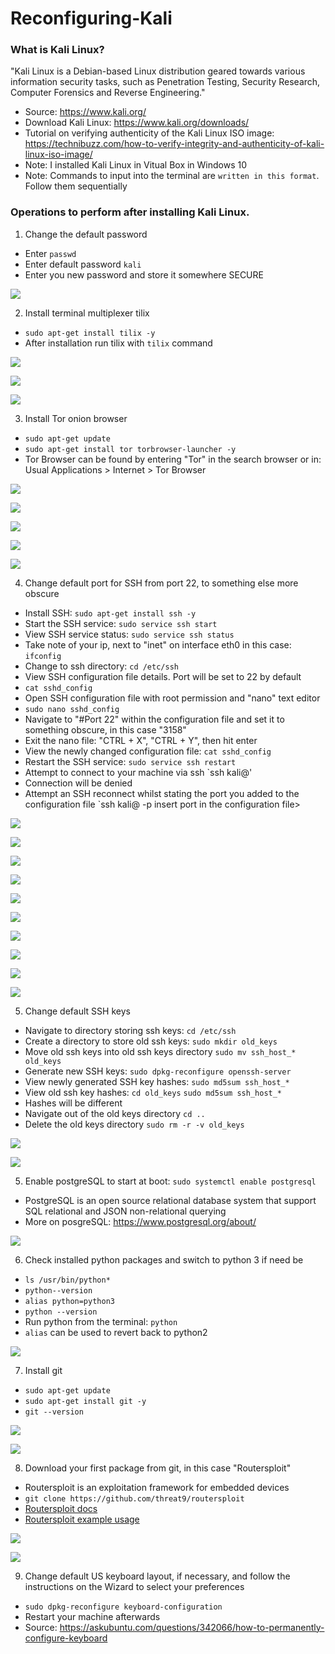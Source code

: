 # Reconfiguring-Kali

### What is Kali Linux?

"Kali Linux is a Debian-based Linux distribution geared towards various information security tasks, such as Penetration Testing, Security Research, Computer Forensics and Reverse Engineering." 

* Source: https://www.kali.org/ 
* Download Kali Linux: https://www.kali.org/downloads/
* Tutorial on verifying authenticity of the Kali Linux ISO image: https://technibuzz.com/how-to-verify-integrity-and-authenticity-of-kali-linux-iso-image/ 
* Note: I installed Kali Linux in Vitual Box in Windows 10
* Note: Commands to input into the terminal are `written in this format`. Follow them sequentially

### Operations to perform after installing Kali Linux. 

1. Change the default password 
* Enter `passwd`
* Enter default password `kali`
* Enter you new password and store it somewhere SECURE

![](Images/changingDefaultPassword.png)

2. Install terminal multiplexer tilix
* `sudo apt-get install tilix -y`
* After installation run tilix with `tilix` command 

![](Images/installingTilix.png)

![](Images/runningTilix.png)

![](Images/tilixMultiplexer.png)

3. Install Tor onion browser
* `sudo apt-get update`
* `sudo apt-get install tor torbrowser-launcher -y`
* Tor Browser can be found by entering "Tor" in the search browser or in: Usual Applications > Internet > Tor Browser

![](Images/installingTor.png)

![](Images/torLocation.png)

![](Images/downloadingTor.png)

![](Images/downloadingTor2.png)

![](Images/torBrowser.png)

4. Change default port for SSH from port 22, to something else more obscure
* Install SSH: `sudo apt-get install ssh -y`
* Start the SSH service: `sudo service ssh start`
* View SSH service status: `sudo service ssh status`
* Take note of your ip, next to "inet" on interface eth0 in this case: `ifconfig`
* Change to ssh directory: `cd /etc/ssh`
* View SSH configuration file details. Port will be set to 22 by default 
* `cat sshd_config`
* Open SSH configuration file with root permission and "nano" text editor
* `sudo nano sshd_config`
* Navigate to "#Port 22" within the configuration file and set it to something obscure, in this case "3158"
* Exit the nano file: "CTRL + X", "CTRL + Y", then hit enter
* View the newly changed configuration file: `cat sshd_config`
* Restart the SSH service: `sudo service ssh restart`
* Attempt to connect to your machine via ssh `ssh kali@<insert your ip here>'
* Connection will be denied
* Attempt an SSH reconnect whilst stating the port you added to the configuration file `ssh kali@<insert your ip here> -p insert port in the configuration file>

![](Images/ssh.png)

![](Images/ssh2.png)

![](Images/ssh3.png)

![](Images/ssh4.png)

![](Images/ssh4.1.png)

![](Images/ssh5.png)

![](Images/ssh7.png)

![](Images/ssh9.png)

![](Images/ssh10.png)

![](Images/ssh11.png)


5. Change default SSH keys
* Navigate to directory storing ssh keys: `cd /etc/ssh`
* Create a directory to store old ssh keys: `sudo mkdir old_keys`
* Move old ssh keys into old ssh keys directory `sudo mv ssh_host_* old_keys`
* Generate new SSH keys: `sudo dpkg-reconfigure openssh-server`
* View newly generated SSH key hashes: `sudo md5sum ssh_host_*`
* View old ssh key hashes: `cd old_keys` `sudo md5sum ssh_host_*`
* Hashes will be different
* Navigate out of the old keys directory `cd ..`
* Delete the old keys directory `sudo rm -r -v old_keys`

![](Images/changingSSH.png)

![](Images/changingSSH2.png)

5. Enable postgreSQL to start at boot: `sudo systemctl enable postgresql`
* PostgreSQL is an open source relational database system that support SQL relational and JSON non-relational querying  
* More on posgreSQL: https://www.postgresql.org/about/ 

![](Images/postgreSQL.png)

6. Check installed python packages and switch to python 3 if need be
* `ls /usr/bin/python*`
* `python--version`
* `alias python=python3`
* `python --version`
* Run python from the terminal: `python`
* `alias` can be used to revert back to python2

![](Images/python3Switch.png)

7. Install git
* `sudo apt-get update`
* `sudo apt-get install git -y`
* `git --version`

![](Images/installingGit.png)

![](Images/installingGit2.png)

8. Download your first package from git, in this case "Routersploit"
* Routersploit is an exploitation framework for embedded devices
* `git clone https://github.com/threat9/routersploit`
* [Routersploit docs](https://github.com/threat9/routersploit) 
* [Routersploit example usage](https://www.youtube.com/watch?v=fgau-Dx_34o)

![](Images/routersploit.png)

![](Images/routersploit2.png)


9. Change default US keyboard layout, if necessary, and follow the instructions on the Wizard to select your preferences 
* `sudo dpkg-reconfigure keyboard-configuration`
* Restart your machine afterwards
* Source: https://askubuntu.com/questions/342066/how-to-permanently-configure-keyboard


